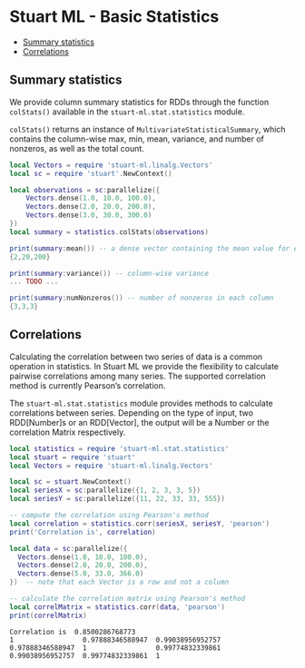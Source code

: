 # Stuart ML - Basic Statistics

* [Summary statistics](#summary-statistics)
* [Correlations](#correlations)

## Summary statistics

We provide column summary statistics for RDDs through the function `colStats()` available in the `stuart-ml.stat.statistics` module.

`colStats()` returns an instance of `MultivariateStatisticalSummary`, which contains the column-wise max, min, mean, variance, and number of nonzeros, as well as the total count.

```lua
local Vectors = require 'stuart-ml.linalg.Vectors'
local sc = require 'stuart'.NewContext()

local observations = sc:parallelize({
	Vectors.dense(1.0, 10.0, 100.0),
	Vectors.dense(2.0, 20.0, 200.0),
	Vectors.dense(3.0, 30.0, 300.0)
})
local summary = statistics.colStats(observations)

print(summary:mean()) -- a dense vector containing the mean value for each column
{2,20,200}

print(summary:variance()) -- column-wise variance
... TODO ...

print(summary:numNonzeros()) -- number of nonzeros in each column
{3,3,3}
```

## Correlations

Calculating the correlation between two series of data is a common operation in statistics. In Stuart ML we provide the flexibility to calculate pairwise correlations among many series. The supported correlation method is currently Pearson’s correlation.

The `stuart-ml.stat.statistics` module provides methods to calculate correlations between series. Depending on the type of input, two RDD[Number]s or an RDD[Vector], the output will be a Number or the correlation Matrix respectively.

```lua
local statistics = require 'stuart-ml.stat.statistics'
local stuart = require 'stuart'
local Vectors = require 'stuart-ml.linalg.Vectors'

local sc = stuart.NewContext()
local seriesX = sc:parallelize({1, 2, 3, 3, 5})  
local seriesY = sc:parallelize({11, 22, 33, 33, 555})

-- compute the correlation using Pearson's method
local correlation = statistics.corr(seriesX, seriesY, 'pearson')
print('Correlation is', correlation)

local data = sc:parallelize({
  Vectors.dense(1.0, 10.0, 100.0),
  Vectors.dense(2.0, 20.0, 200.0),
  Vectors.dense(5.0, 33.0, 366.0)
})  -- note that each Vector is a row and not a column

-- calculate the correlation matrix using Pearson's method
local correlMatrix = statistics.corr(data, 'pearson')
print(correlMatrix)
```

```
Correlation is	0.8500286768773
1                 0.97888346588947  0.99038956952757  
0.97888346588947  1                 0.99774832339861  
0.99038956952757  0.99774832339861  1                 
```

